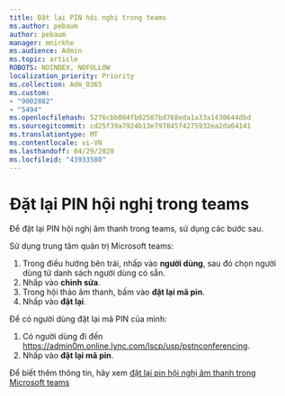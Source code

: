 ```yaml
---
title: Đặt lại PIN hội nghị trong teams
ms.author: pebaum
author: pebaum
manager: mnirkhe
ms.audience: Admin
ms.topic: article
ROBOTS: NOINDEX, NOFOLLOW
localization_priority: Priority
ms.collection: Adm_O365
ms.custom:
- "9002882"
- "5494"
ms.openlocfilehash: 5276cbb084fb02507bd768eda1a33a1430644dbd
ms.sourcegitcommit: cd25f39a7924b13e797845f4275932ea2da64141
ms.translationtype: MT
ms.contentlocale: vi-VN
ms.lasthandoff: 04/29/2020
ms.locfileid: "43933580"
---
```

# <a name="reset-conferencing-pin-in-teams"></a>Đặt lại PIN hội nghị trong teams

Để đặt lại PIN hội nghị âm thanh trong teams, sử dụng các bước sau.  

Sử dụng trung tâm quản trị Microsoft teams:

1. Trong điều hướng bên trái, nhấp vào **người dùng**, sau đó chọn người dùng từ danh sách người dùng có sẵn.
2. Nhấp vào **chỉnh sửa**.
3. Trong hội thảo âm thanh, bấm vào **đặt lại mã pin**.
4. Nhấp vào **đặt lại**.

Để có người dùng đặt lại mã PIN của mình:
1. Có người dùng đi đến https://admin0m.online.lync.com/lscp/usp/pstnconferencing.
2. Nhấp vào **đặt lại mã pin**.

Để biết thêm thông tin, hãy xem [đặt lại pin hội nghị âm thanh trong Microsoft teams](https://docs.microsoft.com/microsoftteams/reset-the-audio-conferencing-pin-in-teams)
